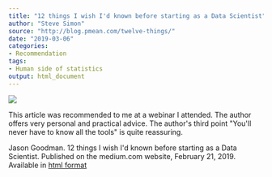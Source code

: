 ```yaml
---
title: "12 things I wish I'd known before starting as a Data Scientist"
author: "Steve Simon"
source: "http://blog.pmean.com/twelve-things/"
date: "2019-03-06"
categories:
- Recommendation
tags:
- Human side of statistics
output: html_document
---
```


![](http://www.pmean.com/new-images/19/twelve-things01.png)

<div class="notes">

This article was recommended to me at a webinar I attended. The author offers very personal and practical advice. The author's third point "You'll never have to know all the tools" is quite reassuring.

Jason Goodman. 12 things I wish I'd known before starting as a Data
Scientist. Published on the medium.com website, February 21, 2019.
Available in [html
format][goo1]

[goo1]: https://medium.com/deliberate-data-science/12-things-i-wish-id-known-before-starting-as-a-data-scientist-45989be6300e

</div>

